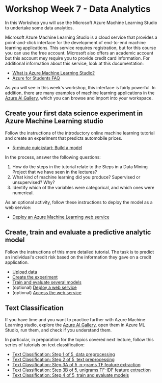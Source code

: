 # Workshop Week 7 - Data Analytics

In this Workshop you will use the Microsoft Azure Machine Learning Studio to undertake some data analytics.

Microsoft Azure Machine Learning Studio is a cloud service that provides a point-and-click interface for the development of end-to-end machine learning applications. This service requires registration, but for this course you can use the free account. Microsoft also offers an academic account but this account mey require you to provide credit card information. For additional information about this service, look at this documentation:

* [What is Azure Machine Learning Studio?](https://docs.microsoft.com/en-us/azure/machine-learning/studio/what-is-ml-studio)
* [Azure for Students FAQ](https://azure.microsoft.com/en-us/free/free-account-students-faq/)

As you will see in this week's workshop, this interface is fairly powerful. In addition, there are many examples of machine learning applications in the [Azure AI Gallery](https://gallery.azure.ai/), which you can browse and import into your workspace.

## Create your first data science experiment in Azure Machine Learning studio

Follow the instructions of the introductory online machine learning tutorial and create an experiment that predicts automobile prices.

* [5-minute quickstart: Build a model](https://docs.microsoft.com/en-us/azure/machine-learning/studio/create-experiment)

In the process, answer the following questions:

1. How do the steps in the tutorial relate to the Steps in a Data Mining Project that we have seen in the lectures?
2. What kind of machine learning did you produce? Supervised or unsupervised? Why?
3. Identify which of the variables were categorical, and which ones were numerical.

As an optional activity, follow these instructions to deploy the model as a web service:

* [Deploy an Azure Machine Learning web service](https://docs.microsoft.com/en-us/azure/machine-learning/studio/publish-a-machine-learning-web-service)

## Create, train and evaluate a predictive analytic model

Follow the instructions of this more detailed tutorial. The task is to predict an individual's credit risk based on the information they gave on a credit application.

* [Upload data](https://docs.microsoft.com/en-us/azure/machine-learning/studio/walkthrough-2-upload-data)
* [Create the experiment](https://docs.microsoft.com/en-us/azure/machine-learning/studio/walkthrough-3-create-new-experiment)
* [Train and evaluate several models](https://docs.microsoft.com/en-us/azure/machine-learning/studio/walkthrough-4-train-and-evaluate-models)
* (optional) [Deploy a web service](https://docs.microsoft.com/en-us/azure/machine-learning/studio/walkthrough-5-publish-web-service)
* (optional) [Access the web service](https://docs.microsoft.com/en-us/azure/machine-learning/studio/walkthrough-6-access-web-service)

## Text Classification

If you have time and you want to practice further with Azure Machine Learning studio, explore the [Azure AI Gallery](https://gallery.azure.ai/), open them in Azure ML Studio, run them, and check if you understand them.

In particular, in preparation for the topics covered next lecture, follow this series of tutorials on text classification:

* [Text Classification: Step 1 of 5, data preprocessing](http://gallery.azureml.net/Details/f43e79f47d8a4219bf8613d271ea2c45)
* [Text Classification: Step 2 of 5, text preprocessing](http://gallery.azureml.net/Details/464eb78e197d4440a332a129d8d523eb)
* [Text Classification: Step 3A of 5, n-grams TF feature extraction](http://gallery.azureml.net/Details/cf65bf129fee4190b6f48a53e599a755)
* [Text Classification: Step 3B of 5, unigrams TF-IDF feature extraction](http://gallery.azureml.net/Details/7a5a38a13fa34e2b847b519629da1a59)
* [Text Classification: Step 4 of 5, train and evaluate models](http://gallery.azureml.net/Details/28437611ee1a42df8efb8f4b12a7aa88)
